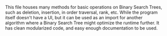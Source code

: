 This file houses many methods for basic operations on Binary Search Trees, such as deletion, insertion, in order traversal, rank, etc.
While the program itself doesn't have a UI, but it can be used as an import for another algorithm where a Binary Search Tree might optimize the runtime further.
It has clean modularized code, and easy enough documentation to be used.
